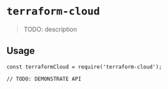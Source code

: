 # `terraform-cloud`

> TODO: description

## Usage

```
const terraformCloud = require('terraform-cloud');

// TODO: DEMONSTRATE API
```
